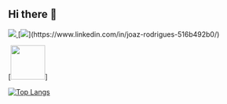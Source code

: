 ## Hi there 👋

<!--
**joaz0/joaz0** is a ✨ _special_ ✨ repository because its `README.md` (this file) appears on your GitHub profile.

Here are some ideas to get you started:

- 🔭 I’m currently working on ...
- 🌱 I’m currently learning ...
- 👯 I’m looking to collaborate on ...
- 🤔 I’m looking for help with ...
- 💬 Ask me about ...
- 📫 How to reach me: ...
- 😄 Pronouns: ...
- ⚡ Fun fact: ...
-->
<a href="joazrodrigues21@gmail.com">
<img src="https://img.shields.io/badge/Gmail-D14836?style=for-the-badge&logo=gmail&logoColor=white"/>
</a>
[<img src="https://img.shields.io/badge/LinkedIn-0077B5?style=for-the-badge&logo=linkedin&logoColor=white">](https://www.linkedin.com/in/joaz-rodrigues-516b492b0/)

[<img src="https://hermes.dio.me/tracks/aa71615b-e701-4cec-bb64-71ba6974c5fe.png" width="70">]
<div style="width: 200px;">
<a href="https://github.com/Joaz0/github-readme-stats">
  <img src="https://github-readme-stats.vercel.app/api/top-langs/?username=SeuPerfilAqui&langs_count=8" alt="Top Langs" />
</a>
</div>
